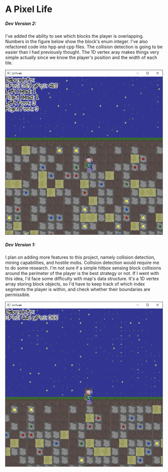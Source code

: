 # A Pixel Life

##### Dev Version 2:

I've added the ability to see which blocks the player is overlapping. Numbers in the figure below show the block's enum integer. I've also refactored code into hpp and cpp files. The collision detection is going to be easier than I had previously thought. The 1D vertex aray makes things very simple actually since we know the player's position and the width of each tile.

![Preview](resource/prototype_2_preview.PNG)

##### Dev Version 1:

I plan on adding more features to this project, namely collision detection, mining capabilities, and hostile mobs. Collision detection would require me to do some research. I'm not sure if a simple hitbox sensing block collisions around the perimeter of the player is the best strategy or not. If I went with this idea, I'd face some difficulty with map's data structure. It's a 1D vertex array storing block objects, so I'd have to keep track of which index segments the player is within, and check whether their boundaries are permissible.

![Preview](resource/prototype_preview.PNG)
